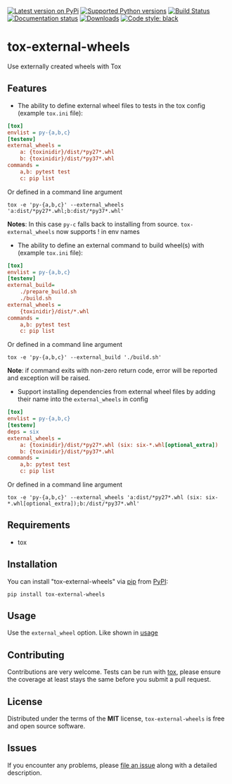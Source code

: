 [![Latest version on PyPi](https://badge.fury.io/py/tox-external-wheels.svg)](https://badge.fury.io/py/tox-external-wheels)
[![Supported Python versions](https://img.shields.io/pypi/pyversions/tox-external-wheels.svg)](https://pypi.org/project/tox-external-wheels/)
[![Build Status](https://dev.azure.com/markoookeller/tox-external-wheels/_apis/build/status/keller00.tox-external-wheels?branchName=master)](https://dev.azure.com/markoookeller/tox-external-wheels/_build/latest?definitionId=2&branchName=master)
[![Documentation status](https://readthedocs.org/projects/tox-external-wheels/badge/?version=latest&style=flat-square)](https://tox-external-wheels.readthedocs.io/en/latest/?badge=latest)
[![Downloads](https://pepy.tech/badge/tox-external-wheels)](https://pepy.tech/project/tox-external-wheels)
[![Code style: black](https://img.shields.io/badge/code%20style-black-000000.svg)](https://github.com/python/black)

# tox-external-wheels

Use externally created wheels with Tox

Features
--------

* The ability to define external wheel files to tests in the tox config (example `tox.ini` file):
```ini
[tox]
envlist = py-{a,b,c}
[testenv]
external_wheels =
    a: {toxinidir}/dist/*py27*.whl
    b: {toxinidir}/dist/*py37*.whl
commands =
    a,b: pytest test
    c: pip list
```

Or defined in a command line argument

```shell script
tox -e 'py-{a,b,c}' --external_wheels 'a:dist/*py27*.whl;b:dist/*py37*.whl'
```

**Notes**: In this case `py-c` falls back to installing from source. `tox-external_wheels` now supports ! in env names

* The ability to define an external command to build wheel(s) with (example `tox.ini` file):
```ini
[tox]
envlist = py-{a,b,c}
[testenv]
external_build=
    ./prepare_build.sh
    ./build.sh
external_wheels =
    {toxinidir}/dist/*.whl
commands =
    a,b: pytest test
    c: pip list
```

Or defined in a command line argument
```shell script
tox -e 'py-{a,b,c}' --external_build './build.sh'
```

**Note**: if command exits with non-zero return code, error will be reported and exception will be raised.

* Support installing dependencies from external wheel files by adding their name into the `external_wheels` in config

```ini
[tox]
envlist = py-{a,b,c}
[testenv]
deps = six
external_wheels =
    a: {toxinidir}/dist/*py27*.whl (six: six-*.whl[optional_extra])
    b: {toxinidir}/dist/*py37*.whl
commands =
    a,b: pytest test
    c: pip list
```

Or defined in a command line argument

```shell script
tox -e 'py-{a,b,c}' --external_wheels 'a:dist/*py27*.whl (six: six-*.whl[optional_extra]);b:/dist/*py37*.whl'
```


Requirements
------------

* tox


Installation
------------

You can install "tox-external-wheels" via [pip](https://pypi.org/project/pip/) from [PyPI](https://pypi.org):

```
pip install tox-external-wheels
```

Usage
-----

Use the `external_wheel` option. Like shown in [usage](#usage)

Contributing
------------
Contributions are very welcome. Tests can be run with [tox](https://tox.readthedocs.io/en/latest/), please ensure
the coverage at least stays the same before you submit a pull request.

License
-------

Distributed under the terms of the **MIT** license, `tox-external-wheels` is
free and open source software.


Issues
------

If you encounter any problems, please
[file an issue](https://github.com/keller00/tox-external-wheels/issues)
along with a detailed description.
